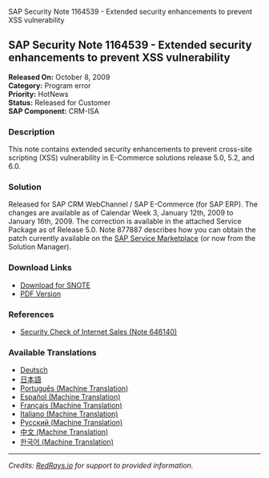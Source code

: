 SAP Security Note 1164539 - Extended security enhancements to prevent XSS vulnerability

## SAP Security Note 1164539 - Extended security enhancements to prevent XSS vulnerability

**Released On:** October 8, 2009  
**Category:** Program error  
**Priority:** HotNews  
**Status:** Released for Customer  
**SAP Component:** CRM-ISA  

### Description
This note contains extended security enhancements to prevent cross-site scripting (XSS) vulnerability in E-Commerce solutions release 5.0, 5.2, and 6.0.

### Solution
Released for SAP CRM WebChannel / SAP E-Commerce (for SAP ERP). The changes are available as of Calendar Week 3, January 12th, 2009 to January 16th, 2009. The correction is available in the attached Service Package as of Release 5.0. Note 877887 describes how you can obtain the patch currently available on the [SAP Service Marketplace](https://me.sap.com/) (or now from the Solution Manager).

### Download Links
- [Download for SNOTE](https://notesdownloads.sap.com/note/0040000016507002017)
- [PDF Version](https://userapps.support.sap.com/sap/support/sfm/notes/print/0001164539?language=en-US&token=8B25E5743A9DE52CBB2EBEF36BFE7790)

### References
- [Security Check of Internet Sales (Note 646140)](https://me.sap.com/notes/646140)

### Available Translations
- [Deutsch](https://me.sap.com/notes/0001164539/D)
- [日本語](https://me.sap.com/notes/0001164539/J)
- [Português (Machine Translation)](https://me.sap.com/notes/0001164539/P)
- [Español (Machine Translation)](https://me.sap.com/notes/0001164539/S)
- [Français (Machine Translation)](https://me.sap.com/notes/0001164539/F)
- [Italiano (Machine Translation)](https://me.sap.com/notes/0001164539/I)
- [Русский (Machine Translation)](https://me.sap.com/notes/0001164539/R)
- [中文 (Machine Translation)](https://me.sap.com/notes/0001164539/1)
- [한국어 (Machine Translation)](https://me.sap.com/notes/0001164539/3)

---

*Credits: [RedRays.io](https://redrays.io) for support to provided information.*